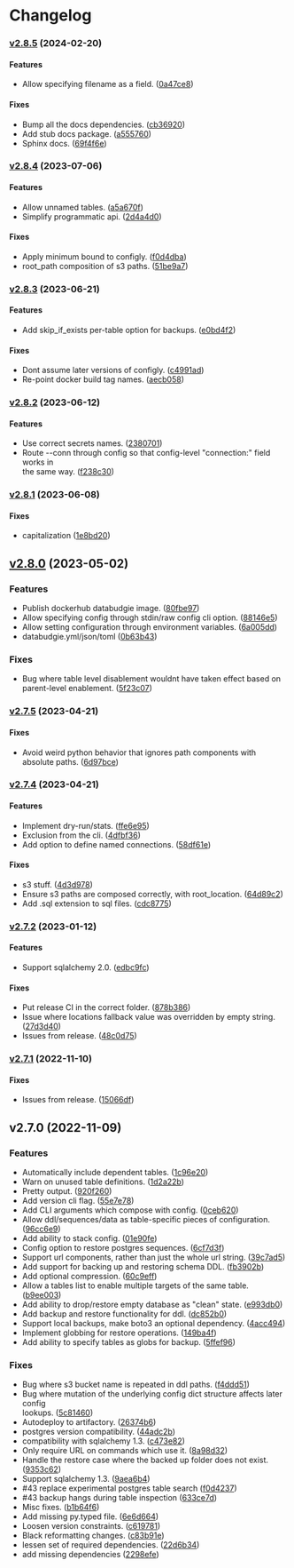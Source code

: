 # Changelog

### [v2.8.5](https://github.com/schireson/databudgie/compare/v2.8.4...v2.8.5) (2024-02-20)

#### Features

* Allow specifying filename as a field.
  ([0a47ce8](https://github.com/schireson/databudgie/commit/0a47ce88ccc73e860afcc57c8f5715a6b1b28ef5))

#### Fixes

* Bump all the docs dependencies.
  ([cb36920](https://github.com/schireson/databudgie/commit/cb3692075df9319c55ece54b3df31fceddf006de))
* Add stub docs package.
  ([a555760](https://github.com/schireson/databudgie/commit/a5557608a92a8f707389949b3f21409e48e758bf))
* Sphinx docs.
  ([69f4f6e](https://github.com/schireson/databudgie/commit/69f4f6ed0732710386128f99761454b6a454412a))

### [v2.8.4](https://github.com/schireson/databudgie/compare/v2.8.3...v2.8.4) (2023-07-06)

#### Features

* Allow unnamed tables.
  ([a5a670f](https://github.com/schireson/databudgie/commit/a5a670f78284fb4f3b287f42771a4d6c7b70265b))
* Simplify programmatic api.
  ([2d4a4d0](https://github.com/schireson/databudgie/commit/2d4a4d0d7adc66afcf5d8d7cdcef6794dfdf03fc))

#### Fixes

* Apply minimum bound to configly.
  ([f0d4dba](https://github.com/schireson/databudgie/commit/f0d4dba12e606af1c6847bb5ccd2c47ee9e30677))
* root_path composition of s3 paths.
  ([51be9a7](https://github.com/schireson/databudgie/commit/51be9a7de754a49e92669e878997076e6a85525b))

### [v2.8.3](https://github.com/schireson/databudgie/compare/v2.8.2...v2.8.3) (2023-06-21)

#### Features

* Add skip_if_exists per-table option for backups.
  ([e0bd4f2](https://github.com/schireson/databudgie/commit/e0bd4f200bec404dbb2e6c79b65e7987bd8f894a))

#### Fixes

* Dont assume later versions of configly.
  ([c4991ad](https://github.com/schireson/databudgie/commit/c4991adaf6b3ea2809efcbe2c3b9dfb51224ef15))
* Re-point docker build tag names.
  ([aecb058](https://github.com/schireson/databudgie/commit/aecb0587972ea62b90089fb2665c2c6588ae6c0a))

### [v2.8.2](https://github.com/schireson/databudgie/compare/v2.8.1...v2.8.2) (2023-06-12)

#### Features

* Use correct secrets names.
  ([2380701](https://github.com/schireson/databudgie/commit/23807018d9c02039bd6516cda23fb25699301e12))
* Route --conn through config so that config-level "connection:" field works in  
the same way.
  ([f238c30](https://github.com/schireson/databudgie/commit/f238c30212586ac316d599aede28f85bfdf67307))

### [v2.8.1](https://github.com/schireson/databudgie/compare/v2.8.0...v2.8.1) (2023-06-08)

#### Fixes

* capitalization
  ([1e8bd20](https://github.com/schireson/databudgie/commit/1e8bd20c493867b8e0b50a342df23db107a3f982))

## [v2.8.0](https://github.com/schireson/databudgie/compare/v2.7.5...v2.8.0) (2023-05-02)

### Features

* Publish dockerhub databudgie image.
  ([80fbe97](https://github.com/schireson/databudgie/commit/80fbe97f554b8c3ed6b461a9a1587dacfc450fb4))
* Allow specifying config through stdin/raw config cli option.
  ([88146e5](https://github.com/schireson/databudgie/commit/88146e56e13d47b423dd2af1d5f5e5a7b80063b3))
* Allow setting configuration through environment variables.
  ([6a005dd](https://github.com/schireson/databudgie/commit/6a005dd6905662b23e90f27f23e593cd48acf7c9))
* databudgie.yml/json/toml
  ([0b63b43](https://github.com/schireson/databudgie/commit/0b63b4383306d66ff308514247354d4518904bed))

### Fixes

* Bug where table level disablement wouldnt have taken effect based on  
parent-level enablement.
  ([5f23c07](https://github.com/schireson/databudgie/commit/5f23c072f503b890c010171223cde6a9a21d8dc4))

### [v2.7.5](https://github.com/schireson/databudgie/compare/v2.7.4...v2.7.5) (2023-04-21)

#### Fixes

* Avoid weird python behavior that ignores path components with absolute paths.
  ([6d97bce](https://github.com/schireson/databudgie/commit/6d97bcedb4d2829989855ac4658c2808f7b1920b))

### [v2.7.4](https://github.com/schireson/databudgie/compare/v2.7.2...v2.7.4) (2023-04-21)

#### Features

* Implement dry-run/stats.
  ([ffe6e95](https://github.com/schireson/databudgie/commit/ffe6e95606d57298e3f6d9a5b5e5b6a5a8fe4ad1))
* Exclusion from the cli.
  ([4dfbf36](https://github.com/schireson/databudgie/commit/4dfbf36057b4b1fb38a4584185581c2aa4c922fa))
* Add option to define named connections.
  ([58df61e](https://github.com/schireson/databudgie/commit/58df61e21b816a9af8e9d7e8092ffe7438cafa9a))

#### Fixes

* s3 stuff.
  ([4d3d978](https://github.com/schireson/databudgie/commit/4d3d978a46cf3d33ffe0ab02a5d1c1f6c5149faa))
* Ensure s3 paths are composed correctly, with root_location.
  ([64d89c2](https://github.com/schireson/databudgie/commit/64d89c2588d5584b3f692b6a0f4a8089e5b24198))
* Add .sql extension to sql files.
  ([cdc8775](https://github.com/schireson/databudgie/commit/cdc8775db50d7e2d945953c14ab5de96c1a1def8))

### [v2.7.2](https://github.com/schireson/databudgie/compare/v2.7.1...v2.7.2) (2023-01-12)

#### Features

* Support sqlalchemy 2.0.
  ([edbc9fc](https://github.com/schireson/databudgie/commit/edbc9fc1378f8ee78b0120eaebf934cf6a4250c9))

#### Fixes

* Put release CI in the correct folder.
  ([878b386](https://github.com/schireson/databudgie/commit/878b386ce4ddf011d2db65b089bc4ab882822c7f))
* Issue where locations fallback value was overridden by empty string.
  ([27d3d40](https://github.com/schireson/databudgie/commit/27d3d4041df22dbc4f5604fcbfae31afeb01c93d))
* Issues from release.
  ([48c0d75](https://github.com/schireson/databudgie/commit/48c0d75d2b8d492d7490989cd932b2ff1e53758f))

### [v2.7.1](https://github.com/schireson/databudgie/compare/v2.7.0...v2.7.1) (2022-11-10)

#### Fixes

* Issues from release.
  ([15066df](https://github.com/schireson/databudgie/commit/15066df96dcb40bd9dd2fc54454ff4ac7e0a0664))

## v2.7.0 (2022-11-09)

### Features

* Automatically include dependent tables.
  ([1c96e20](https://github.com/schireson/databudgie/commit/1c96e207b95c8a4c4a6b2a80767d2310f7d01f7e))
* Warn on unused table definitions.
  ([1d2a22b](https://github.com/schireson/databudgie/commit/1d2a22b5830865d9d31accbc566f0030f52e8ec1))
* Pretty output.
  ([920f260](https://github.com/schireson/databudgie/commit/920f2605f31bf94711ebbe482a8723edcd0ea0e9))
* Add version cli flag.
  ([55e7e78](https://github.com/schireson/databudgie/commit/55e7e78e7ab2588c02f7daa265135c7848e91cea))
* Add CLI arguments which compose with config.
  ([0ceb620](https://github.com/schireson/databudgie/commit/0ceb62007fbed1c82c8f6a46a50ac6743b4a944e))
* Allow ddl/sequences/data as table-specific pieces of configuration.
  ([96cc6e9](https://github.com/schireson/databudgie/commit/96cc6e9d0c4753574b9a9e94fe12587b1bcf8fbc))
* Add ability to stack config.
  ([01e90fe](https://github.com/schireson/databudgie/commit/01e90fe8e712af9690d0124b71f8f43d5eafb248))
* Config option to restore postgres sequences.
  ([6cf7d3f](https://github.com/schireson/databudgie/commit/6cf7d3f4e79d443953d77fabce18df3c02c5c517))
* Support url components, rather than just the whole url string.
  ([39c7ad5](https://github.com/schireson/databudgie/commit/39c7ad56e5a02859924aa526fe6ac1567236c534))
* Add support for backing up and restoring schema DDL.
  ([fb3902b](https://github.com/schireson/databudgie/commit/fb3902b07d22247aef6e1a196846bc91e7940d42))
* Add optional compression.
  ([60c9eff](https://github.com/schireson/databudgie/commit/60c9eff60f0f7a007ec83d3d8445f029d322baa4))
* Allow a tables list to enable multiple targets of the same table.
  ([b9ee003](https://github.com/schireson/databudgie/commit/b9ee003b9cecffd38084ab9a42a9a15feebf4a57))
* Add ability to drop/restore empty database as "clean" state.
  ([e993db0](https://github.com/schireson/databudgie/commit/e993db04787b4a3f0c0b89543b65ed9128e0863a))
* Add backup and restore functionality for ddl.
  ([dc852b0](https://github.com/schireson/databudgie/commit/dc852b0c9c86fa4a104399ff824004eccc46dd37))
* Support local backups, make boto3 an optional dependency.
  ([4acc494](https://github.com/schireson/databudgie/commit/4acc49464143447f0eb7ae8e6e92f626bde05c19))
* Implement globbing for restore operations.
  ([149ba4f](https://github.com/schireson/databudgie/commit/149ba4fdd3212ab164f18e876725e4c7d7fc1764))
* Add ability to specify tables as globs for backup.
  ([5ffef96](https://github.com/schireson/databudgie/commit/5ffef96eef25159990a208700fed2bf36440fca3))

### Fixes

* Bug where s3 bucket name is repeated in ddl paths.
  ([f4ddd51](https://github.com/schireson/databudgie/commit/f4ddd519b586545ec1cf6f77c98b1246136ba9c7))
* Bug where mutation of the underlying config dict structure affects later config  
lookups.
  ([5c81460](https://github.com/schireson/databudgie/commit/5c81460862130beb273c651750f0d428e1622d76))
* Autodeploy to artifactory.
  ([26374b6](https://github.com/schireson/databudgie/commit/26374b6e0b9fcd7acb42bd1e12d9963640eadf49))
* postgres version compatibility.
  ([44adc2b](https://github.com/schireson/databudgie/commit/44adc2b2ccffab6bacd7e407a1919da533e12322))
* compatibility with sqlalchemy 1.3.
  ([c473e82](https://github.com/schireson/databudgie/commit/c473e825ea8fe17e0c068892107757912fcfd152))
* Only require URL on commands which use it.
  ([8a98d32](https://github.com/schireson/databudgie/commit/8a98d322352f1589c29d7088cfe48baf4fe040b8))
* Handle the restore case where the backed up folder does not exist.
  ([9353c62](https://github.com/schireson/databudgie/commit/9353c628ac5fc1ecb85de04060ce96450e6121f3))
* Support sqlalchemy 1.3.
  ([9aea6b4](https://github.com/schireson/databudgie/commit/9aea6b43c2d16a6a378a15360e62072c18d67727))
* #43 replace experimental postgres table search
  ([f0d4237](https://github.com/schireson/databudgie/commit/f0d42375e42a4a8fd4b2b01b7be2b7b5f251153c))
* #43 backup hangs during table inspection
  ([633ce7d](https://github.com/schireson/databudgie/commit/633ce7db3bfa3f13e7788b2638dd71f6f852b541))
* Misc fixes.
  ([b1b64f6](https://github.com/schireson/databudgie/commit/b1b64f67bd8de513ca14c39e013523a6d086b2ab))
* Add missing py.typed file.
  ([6e6d664](https://github.com/schireson/databudgie/commit/6e6d6647ed20b7752a314bb403cca3633f82c431))
* Loosen version constraints.
  ([c619781](https://github.com/schireson/databudgie/commit/c61978101678ba3149408bdf41247acd87a9bde8))
* Black reformatting changes.
  ([c83b91e](https://github.com/schireson/databudgie/commit/c83b91eca5fa8a8fed4d92ca8f3ac1182a1e0c8e))
* lessen set of required dependencies.
  ([22d6b34](https://github.com/schireson/databudgie/commit/22d6b349b4a2b9c4fd0bb9e6e173125ff285c9cf))
* add missing dependencies
  ([2298efe](https://github.com/schireson/databudgie/commit/2298efe1f65aaae4df929ed96801477ea49be904))
